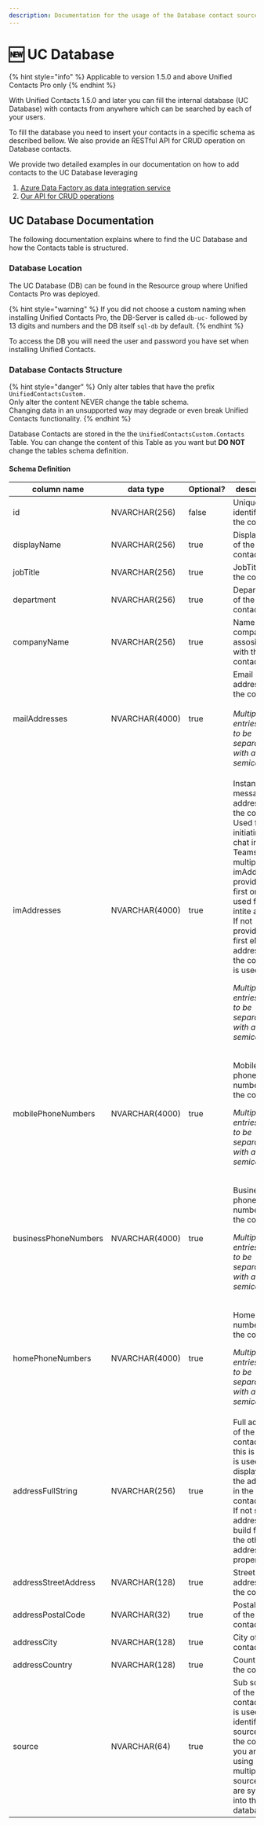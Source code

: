 ```yaml
---
description: Documentation for the usage of the Database contact source
---
```


# 🆕 UC Database

{% hint style="info" %}
Applicable to version 1.5.0 and above Unified Contacts Pro only
{% endhint %}

With Unified Contacts 1.5.0 and later you can fill the internal database (UC Database) with contacts from anywhere which can be searched by each of your users.

To fill the database you need to insert your contacts in a specific schema as described bellow. We also provide an RESTful API for CRUD operation on Database contacts.

We provide two detailed examples in our documentation on how to add contacts to the UC Database leveraging

1. [Azure Data Factory as data integration service](sync-data-with-azure-data-factory.md)
2. [Our API for CRUD operations](crud-operations-with-rest-api.md)

## UC Database Documentation

The following documentation explains where to find the UC Database and how the Contacts table is structured.

### Database Location

The UC Database (DB) can be found in the Resource group where Unified Contacts Pro was deployed.&#x20;

{% hint style="warning" %}
If you did not choose a custom naming when installing Unified Contacts Pro, the DB-Server is called `db-uc-` followed by 13 digits and numbers and the DB itself `sql-db` by default.&#x20;
{% endhint %}

To access the DB you will need the user and password you have set when installing Unified Contacts.

### Database Contacts Structure

{% hint style="danger" %}
Only alter tables that have the prefix `UnifiedContactsCustom.` \
Only alter the content NEVER change the table schema.\
Changing data in an unsupported way may degrade or even break Unified Contacts functionality.
{% endhint %}

Database Contacts are stored in the the `UnifiedContactsCustom.Contacts` Table. You can change the content of this Table as you want but **DO NOT** change the tables schema definition.

#### Schema Definition

<table data-full-width="true"><thead><tr><th width="235">column name</th><th width="173">data type</th><th width="106" data-type="checkbox">Optional?</th><th width="310.2">descritpion</th><th width="381">example</th></tr></thead><tbody><tr><td>id</td><td>NVARCHAR(256)</td><td>false</td><td>Unique identifier of the contact</td><td>sap_28648f3b-8a60-4ded-a2df-5f303a74a17a</td></tr><tr><td>displayName</td><td>NVARCHAR(256)</td><td>true</td><td>DisplayName of the contact</td><td>John Doe</td></tr><tr><td>jobTitle</td><td>NVARCHAR(256)</td><td>true</td><td>JobTitle of the contact</td><td>Software Developer</td></tr><tr><td>department</td><td>NVARCHAR(256)</td><td>true</td><td>Department of the contact</td><td>R&#x26;D</td></tr><tr><td>companyName</td><td>NVARCHAR(256)</td><td>true</td><td>Name of company assosiated with the contact</td><td>Fantastic Company Inc.</td></tr><tr><td>mailAddresses</td><td>NVARCHAR(4000)</td><td>true</td><td>Email addresses of the contact.<br><br><em>Multiple entries have to be separated with a semicolon (;)</em></td><td>john.doe@example.test;john.doe@example.test</td></tr><tr><td>imAddresses</td><td>NVARCHAR(4000)</td><td>true</td><td><p>Instant messaging addresses of the contact. Used for initiating a chat in Teams. If multiple imAddresses provided, the first one is used for intite a chat. If not provided the first eMail address of the contact is used.<br></p><p><em>Multiple entries have to be separated with a semicolon (;)</em></p></td><td>john.doe@example.test;john.doe@example.test</td></tr><tr><td>mobilePhoneNumbers</td><td>NVARCHAR(4000)</td><td>true</td><td><p>Mobile phone numbers of the contact.</p><p></p><p><em>Multiple entries have to be separated with a semicolon (;)</em></p></td><td>+1234567890;+9876543210</td></tr><tr><td>businessPhoneNumbers</td><td>NVARCHAR(4000)</td><td>true</td><td><p>Business phone numbers of the contact.</p><p></p><p><em>Multiple entries have to be separated with a semicolon (;)</em></p></td><td>+1234567890;+9876543210</td></tr><tr><td>homePhoneNumbers</td><td>NVARCHAR(4000)</td><td>true</td><td><p>Home phone numbers of the contact.</p><p></p><p><em>Multiple entries have to be separated with a semicolon (;)</em></p></td><td>+1234567890;+9876543210</td></tr><tr><td>addressFullString</td><td>NVARCHAR(256)</td><td>true</td><td>Full address of the contact. If this is set it is used for displaying the address in the contact card. If not set the address is build from the other address properties.</td><td>Any Street 1, 12345 Any City, Any Country</td></tr><tr><td>addressStreetAddress</td><td>NVARCHAR(128)</td><td>true</td><td>Street address of the contact</td><td>Any Street 1</td></tr><tr><td>addressPostalCode</td><td>NVARCHAR(32)</td><td>true</td><td>Postal code of the contact</td><td>12345</td></tr><tr><td>addressCity</td><td>NVARCHAR(128)</td><td>true</td><td>City of the contact</td><td>Any City</td></tr><tr><td>addressCountry</td><td>NVARCHAR(128)</td><td>true</td><td>Country of the contact</td><td>Any Country</td></tr><tr><td>source</td><td>NVARCHAR(64)</td><td>true</td><td>Sub source of the contact. This is used to identify the source of the contact if you are using multiple sources, that are synced into the database.</td><td>SAP</td></tr></tbody></table>
